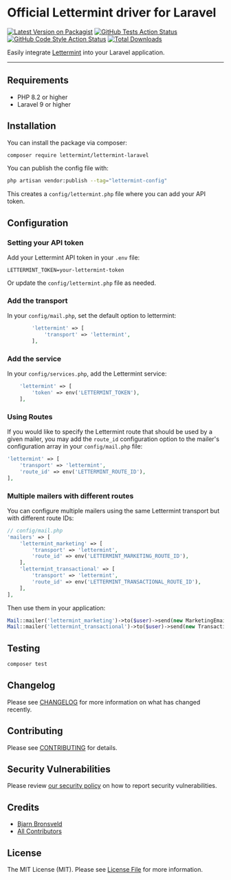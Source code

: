 # Official Lettermint driver for Laravel

[![Latest Version on Packagist](https://img.shields.io/packagist/v/lettermint/lettermint-laravel.svg?style=flat-square)](https://packagist.org/packages/lettermint/lettermint-laravel)
[![GitHub Tests Action Status](https://img.shields.io/github/actions/workflow/status/lettermint/lettermint-laravel/run-tests.yml?branch=main&label=tests&style=flat-square)](https://github.com/lettermint/lettermint-laravel/actions?query=workflow%3Arun-tests+branch%3Amain)
[![GitHub Code Style Action Status](https://img.shields.io/github/actions/workflow/status/lettermint/lettermint-laravel/fix-php-code-style-issues.yml?branch=main&label=code%20style&style=flat-square)](https://github.com/lettermint/lettermint-laravel/actions?query=workflow%3A"Fix+PHP+code+style+issues"+branch%3Amain)
[![Total Downloads](https://img.shields.io/packagist/dt/lettermint/lettermint-laravel.svg?style=flat-square)](https://packagist.org/packages/lettermint/lettermint-laravel)

Easily integrate [Lettermint](https://lettermint.co) into your Laravel application.

---

## Requirements

- PHP 8.2 or higher
- Laravel 9 or higher


## Installation

You can install the package via composer:

```bash
composer require lettermint/lettermint-laravel
```

You can publish the config file with:

```bash
php artisan vendor:publish --tag="lettermint-config"
```

This creates a `config/lettermint.php` file where you can add your API token.

## Configuration

### Setting your API token

Add your Lettermint API token in your `.env` file:

```env
LETTERMINT_TOKEN=your-lettermint-token
```

Or update the `config/lettermint.php` file as needed.

### Add the transport

In your `config/mail.php`, set the default option to lettermint:
```php
        'lettermint' => [
            'transport' => 'lettermint',
        ],
```

### Add the service

In your `config/services.php`, add the Lettermint service:
```php
    'lettermint' => [
        'token' => env('LETTERMINT_TOKEN'),
    ],
```

### Using Routes

If you would like to specify the Lettermint route that should be used by a given mailer, you may add the `route_id` configuration option to the mailer's configuration array in your `config/mail.php` file:

```php
'lettermint' => [
    'transport' => 'lettermint',
    'route_id' => env('LETTERMINT_ROUTE_ID'),
],
```

### Multiple mailers with different routes

You can configure multiple mailers using the same Lettermint transport but with different route IDs:

```php
// config/mail.php
'mailers' => [
    'lettermint_marketing' => [
        'transport' => 'lettermint',
        'route_id' => env('LETTERMINT_MARKETING_ROUTE_ID'),
    ],
    'lettermint_transactional' => [
        'transport' => 'lettermint',
        'route_id' => env('LETTERMINT_TRANSACTIONAL_ROUTE_ID'),
    ],
],
```

Then use them in your application:
```php
Mail::mailer('lettermint_marketing')->to($user)->send(new MarketingEmail());
Mail::mailer('lettermint_transactional')->to($user)->send(new TransactionalEmail());
```

## Testing

```bash
composer test
```

## Changelog

Please see [CHANGELOG](CHANGELOG.md) for more information on what has changed recently.

## Contributing

Please see [CONTRIBUTING](CONTRIBUTING.md) for details.

## Security Vulnerabilities

Please review [our security policy](../../security/policy) on how to report security vulnerabilities.

## Credits

- [Bjarn Bronsveld](https://github.com/bjarn)
- [All Contributors](../../contributors)

## License

The MIT License (MIT). Please see [License File](LICENSE.md) for more information.
